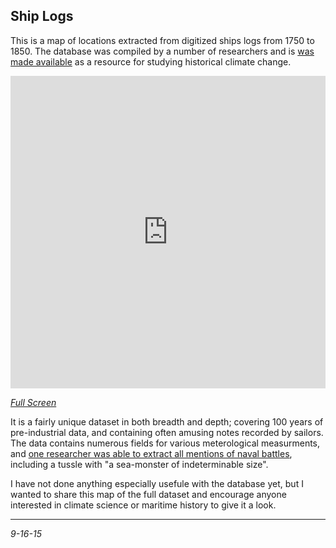 Ship Logs
---

This is a map of locations extracted from digitized ships logs from 1750 to 1850. The database was compiled by a number of researchers and is [was made available](https://pendientedemigracion.ucm.es/info/cliwoc/) as a resource for studying historical climate change.

<iframe width='100%' height='500px' frameBorder='0' src='https://a.tiles.mapbox.com/v4/morganherlocker.nf8hfgb2/attribution,zoompan,zoomwheel,geocoder,share.html?access_token=pk.eyJ1IjoibW9yZ2FuaGVybG9ja2VyIiwiYSI6Ii1zLU4xOWMifQ.FubD68OEerk74AYCLduMZQ#2/7.4/3.2'></iframe>

*[Full Screen](https://a.tiles.mapbox.com/v4/morganherlocker.nf8hfgb2/attribution,zoompan,zoomwheel,geocoder,share.html?access_token=pk.eyJ1IjoibW9yZ2FuaGVybG9ja2VyIiwiYSI6Ii1zLU4xOWMifQ.FubD68OEerk74AYCLduMZQ#2/7.4/3.2)*

It is a fairly unique dataset in both breadth and depth; covering 100 years of pre-industrial data, and containing often amusing notes recorded by sailors. The data contains numerous fields for various meterological measurments, and [one researcher was able to extract all mentions of naval battles](https://www.kaggle.com/domcastro/climate-data-from-ocean-ships/wars-and-fights-draft/discussion), including a tussle with "a sea-monster of indeterminable size".

I have not done anything especially usefule with the database yet, but I wanted to share this map of the full dataset and encourage anyone interested in climate science or maritime history to give it a look.

---

*9-16-15*